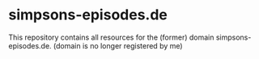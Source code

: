 # simpsons-episodes.de
This repository contains all resources for the (former) domain simpsons-episodes.de.
(domain is no longer registered by me)
